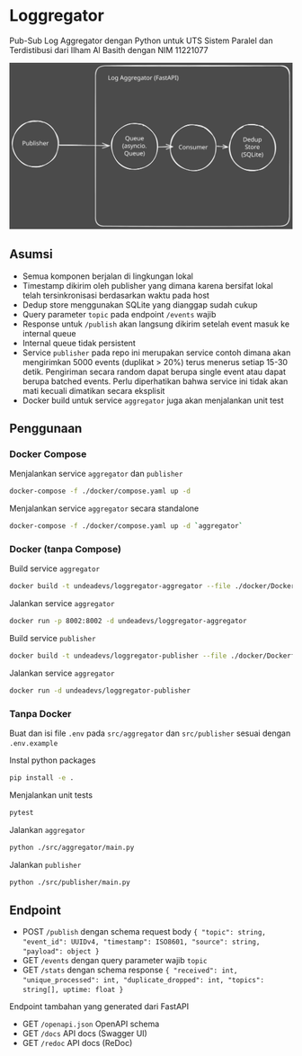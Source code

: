 # Loggregator

Pub-Sub Log Aggregator dengan Python untuk UTS Sistem Paralel dan Terdistibusi dari Ilham Al Basith dengan NIM 11221077

![Diagram Arsitektur](architecture.svg)

## Asumsi

- Semua komponen berjalan di lingkungan lokal
- Timestamp dikirim oleh publisher yang dimana karena bersifat lokal telah tersinkronisasi berdasarkan waktu pada host
- Dedup store menggunakan SQLite yang dianggap sudah cukup
- Query parameter `topic` pada endpoint `/events` wajib
- Response untuk `/publish` akan langsung dikirim setelah event masuk ke internal queue
- Internal queue tidak persistent
- Service `publisher` pada repo ini merupakan service contoh dimana akan mengirimkan 5000 events (duplikat > 20%) terus menerus setiap 15-30 detik. Pengiriman secara random dapat berupa single event atau dapat berupa batched events. Perlu diperhatikan bahwa service ini tidak akan mati kecuali dimatikan secara eksplisit
- Docker build untuk service `aggregator` juga akan menjalankan unit test

## Penggunaan

### Docker Compose

Menjalankan service `aggregator` dan `publisher`


```bash
docker-compose -f ./docker/compose.yaml up -d
```

Menjalankan service `aggregator` secara standalone


```bash
docker-compose -f ./docker/compose.yaml up -d `aggregator`
```

### Docker (tanpa Compose)

Build service `aggregator`

```bash
docker build -t undeadevs/loggregator-aggregator --file ./docker/Dockerfile.aggregator .
```

Jalankan service `aggregator`

```bash
docker run -p 8002:8002 -d undeadevs/loggregator-aggregator
```

Build service `publisher`

```bash
docker build -t undeadevs/loggregator-publisher --file ./docker/Dockerfile.publisher .
```

Jalankan service `aggregator`

```bash
docker run -d undeadevs/loggregator-publisher
```

### Tanpa Docker

Buat dan isi file `.env` pada `src/aggregator` dan `src/publisher` sesuai dengan `.env.example`

Instal python packages

```bash
pip install -e .
```

Menjalankan unit tests

```bash
pytest
```

Jalankan `aggregator`

```bash
python ./src/aggregator/main.py
```

Jalankan `publisher`

```bash
python ./src/publisher/main.py
```

## Endpoint

- POST `/publish` dengan schema request body `{ "topic": string, "event_id": UUIDv4, "timestamp": ISO8601, "source": string, "payload": object }`
- GET `/events` dengan query parameter wajib `topic`
- GET `/stats` dengan schema response `{ "received": int, "unique_processed": int, "duplicate_dropped": int, "topics": string[], uptime: float }`

Endpoint tambahan yang generated dari FastAPI

- GET `/openapi.json` OpenAPI schema
- GET `/docs` API docs (Swagger UI)
- GET `/redoc` API docs (ReDoc)

